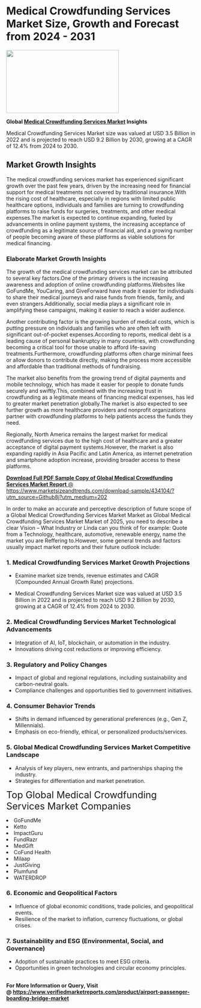 <H1>Medical Crowdfunding Services Market Size, Growth and Forecast from 2024 - 2031</H1><img class="aligncenter size-medium wp-image-584254" src="https://thirdeyenews.in/wp-content/uploads/2024/09/Global-Market-Research-300x168.jpeg" alt="" width="300" height="168" /><p><strong>Global&nbsp;<a href="https://www.marketsizeandtrends.com/download-sample/434104/?utm_source=Github8j?utm_medium=202">Medical Crowdfunding Services Market</a> Insights</strong></p><p>Medical Crowdfunding Services Market size was valued at USD 3.5 Billion in 2022 and is projected to reach USD 9.2 Billion by 2030, growing at a CAGR of 12.4% from 2024 to 2030.</p><p><h2>Market Growth Insights</h2> <p>The medical crowdfunding services market has experienced significant growth over the past few years, driven by the increasing need for financial support for medical treatments not covered by traditional insurance.With the rising cost of healthcare, especially in regions with limited public healthcare options, individuals and families are turning to crowdfunding platforms to raise funds for surgeries, treatments, and other medical expenses.The market is expected to continue expanding, fueled by advancements in online payment systems, the increasing acceptance of crowdfunding as a legitimate source of financial aid, and a growing number of people becoming aware of these platforms as viable solutions for medical financing.</p> <p><a href="download-sample-link"></a></p> <h3>Elaborate Market Growth Insights</h3> <p>The growth of the medical crowdfunding services market can be attributed to several key factors.One of the primary drivers is the increasing awareness and adoption of online crowdfunding platforms.Websites like GoFundMe, YouCaring, and GiveForward have made it easier for individuals to share their medical journeys and raise funds from friends, family, and even strangers.Additionally, social media plays a significant role in amplifying these campaigns, making it easier to reach a wider audience.</p> <p>Another contributing factor is the growing burden of medical costs, which is putting pressure on individuals and families who are often left with significant out-of-pocket expenses.According to reports, medical debt is a leading cause of personal bankruptcy in many countries, with crowdfunding becoming a critical tool for those unable to afford life-saving treatments.Furthermore, crowdfunding platforms often charge minimal fees or allow donors to contribute directly, making the process more accessible and affordable than traditional methods of fundraising.</p> <p>The market also benefits from the growing trend of digital payments and mobile technology, which has made it easier for people to donate funds securely and swiftly.This, combined with the increasing trust in crowdfunding as a legitimate means of financing medical expenses, has led to greater market penetration globally.The market is also expected to see further growth as more healthcare providers and nonprofit organizations partner with crowdfunding platforms to help patients access the funds they need.</p> <p>Regionally, North America remains the largest market for medical crowdfunding services due to the high cost of healthcare and a greater acceptance of digital payment systems.However, the market is also expanding rapidly in Asia Pacific and Latin America, as internet penetration and smartphone adoption increase, providing broader access to these platforms.</p> <p><a href="get-more-link"></p><p><span class=""><strong>Download Full PDF Sample Copy of Global Medical Crowdfunding Services Market Report</strong> @ <a href="https://www.marketsizeandtrends.com/download-sample/434104/?utm_source=Github8j?utm_medium=202" target="_blank">https://www.marketsizeandtrends.com/download-sample/434104/?utm_source=Github8j?utm_medium=202</a></span></p><p>In order to make an accurate and perceptive description of future scope of a Global&nbsp;Medical Crowdfunding Services Market Market as Global&nbsp;Medical Crowdfunding Services Market Market of 2025, you need to describe a clear Vision &ndash; What Industry or Linda can you think of for example: Quote from a Technology, healthcare, automotive, renewable energy, name the market you are Reffering to.However, some general trends and factors usually impact market reports and their future outlook include:</p><h3>1.&nbsp;<strong>Medical Crowdfunding Services Market Growth Projections</strong></h3><ul><li>Examine market size trends, revenue estimates and CAGR (Compounded Annual Growth Rate) projections.</li><li><p>Medical Crowdfunding Services Market size was valued at USD 3.5 Billion in 2022 and is projected to reach USD 9.2 Billion by 2030, growing at a CAGR of 12.4% from 2024 to 2030.</p></li></ul><h3>2.&nbsp;<strong>Medical Crowdfunding Services Market Technological Advancements</strong></h3><ul><li>Integration of AI, IoT, blockchain, or automation in the industry.</li><li>Innovations driving cost reductions or improving efficiency.</li></ul><h3>3.&nbsp;<strong>Regulatory and Policy Changes</strong></h3><ul><li>Impact of global and regional regulations, including sustainability and carbon-neutral goals.</li><li>Compliance challenges and opportunities tied to government initiatives.</li></ul><h3>4.&nbsp;<strong>Consumer Behavior Trends</strong></h3><ul><li>Shifts in demand influenced by generational preferences (e.g., Gen Z, Millennials).</li><li>Emphasis on eco-friendly, ethical, or personalized products/services.</li></ul><h3>5.&nbsp;<strong>Global Medical Crowdfunding Services Market Competitive Landscape</strong></h3><ul><li>Analysis of key players, new entrants, and partnerships shaping the industry.</li><li>Strategies for differentiation and market penetration.</li></ul><p data-pm-slice="1 1 []"><span style="color: inherit; font-family: inherit; font-size: 25px;">Top Global Medical Crowdfunding Services Market Companies</span></p><div class="" data-test-id=""><p><li>GoFundMe</li><li> Ketto</li><li> ImpactGuru</li><li> FundRazr</li><li> MedGift</li><li> CoFund Health</li><li> Milaap</li><li> JustGiving</li><li> Plumfund</li><li> WATERDROP</li></p></div><h3>6.&nbsp;<strong>Economic and Geopolitical Factors</strong></h3><ul><li>Influence of global economic conditions, trade policies, and geopolitical events.</li><li>Resilience of the market to inflation, currency fluctuations, or global crises.</li></ul><h3>7.&nbsp;<strong>Sustainability and ESG (Environmental, Social, and Governance)</strong></h3><ul><li>Adoption of sustainable practices to meet ESG criteria.</li><li>Opportunities in green technologies and circular economy principles.</li></ul><h2><strong style="font-size: 14px;">For More Information or Query, Visit @&nbsp;</strong><a style="background-color: #ffffff; font-size: 14px;" href="https://www.marketsizeandtrends.com/report/medical-crowdfunding-services-market/" target="_blank">https://www.verifiedmarketreports.com/product/airport-passenger-boarding-bridge-market</a></h2>
